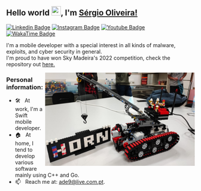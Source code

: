 ## Hello world <img src="https://media.giphy.com/media/hvRJCLFzcasrR4ia7z/giphy.gif" width="25px" height="25px">, I'm [Sérgio Oliveira!](https://github.com/Mistakx/)

[![Linkedin Badge](https://img.shields.io/badge/-Linkedin-2554da?style=flat-square&logo=Linkedin&logoColor=white)](https://www.linkedin.com/in/sergio-n-oliveira/)
[![Instagram Badge](https://img.shields.io/badge/-Instagram-e4405f?style=flat-square&logo=Instagram&logoColor=white)](https://instagram.com/Mistakx/)
[![Youtube Badge](https://img.shields.io/badge/-Youtube-bf1d00?style=flat-square&logo=Youtube&logoColor=white)](https://www.youtube.com/channel/UCgPqmKIfUjk91vQJC4mvoJA)
[![WakaTime Badge](https://img.shields.io/badge/-WakaTime-0cc7e8?style=flat-square&logo=WakaTime&logoColor=white)](https://wakatime.com/@Mistakx)

I'm a mobile developer with a special interest in all kinds of malware, exploits, and cyber security in general. <br>
I'm proud to have won Sky Madeira's 2022 competition, check the repository out [here.](https://github.com/Mistakx/NET6React)
<!-- <img align="right" height="250" width="375" alt="" src="https://raw.githubusercontent.com/iampavangandhi/iampavangandhi/master/gifs/coder.gif" /> -->

<!-- <img align="right" height="250" width="375" alt="" src="https://i.giphy.com/media/8fRwPZtbWkkX6/giphy.webp" /> -->
<img align="right" height="250" width="400" alt="" src="https://github.com/Mistakx/DefenderBot/blob/main/assets/horn.jpeg" />

### Personal information:

- 🛠 &nbsp; At work, I'm a Swift mobile developer.
- 🏠 &nbsp; At home, I tend to develop various software mainly using C++ and Go.
- 📫 &nbsp; Reach me at: ade9@live.com.pt.

